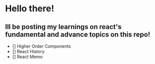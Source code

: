 # Hello there! 

## Ill be posting my learnings on react's fundamental and advance topics on this repo! 

- [] Higher Order Components
- [] React History 
- [] React Memo

